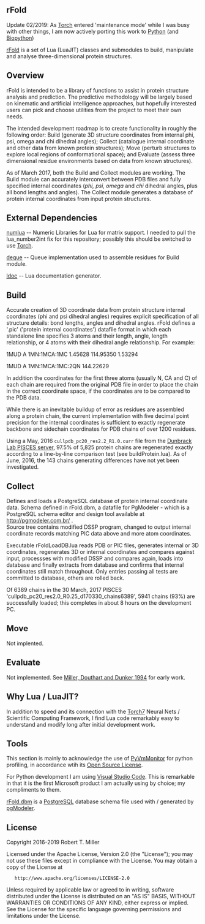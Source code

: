 ## rFold
Update 02/2019: As [Torch](https://github.com/torch/distro) entered 'maintenance mode' while I was busy with other things, I am now actively porting this work to [Python](https://www.python.org/) (and [Biopython](https://biopython.org/))

[rFold](http://rob-miller.github.io/rFold/doc/topics/README.md.html) is a set of Lua (LuaJIT) classes and submodules to build, manipulate and analyse three-dimensional protein structures.

## Overview

rFold is intended to be a library of functions to assist in protein structure analysis and prediction.  The predictive methodology will be largely based on kinematic and artificial intelligence approaches, but hopefully interested users can pick and choose utilities from the project to meet their own needs.

The intended development roadmap is to create functionality in roughly the following order: Build (generate 3D structure coordinates from internal phi, psi, omega and chi dihedral angles); Collect (catalogue internal coordinate and other data from known protein structures); Move (perturb structures to explore local regions of conformational space); and Evaluate (assess three dimensional residue environments based on data from known structures).

As of March 2017, both the Build and Collect modules are working.  The Build module can accurately interconvert between PDB files and fully specified internal coordinates (_phi, psi, omega_ and _chi_ dihedral angles, plus all bond lengths and angles).  The Collect module generates a database of protein internal coordinates from input protein structures. 

## External Dependencies

[numlua](https://github.com/carvalho/numlua) -- Numeric Libraries for Lua for matrix support.  I needed to pull the lua_number2int fix for this repository; possibly this should be switched to use [Torch](http://torch.ch/).

[deque](https://github.com/catwell/cw-lua/tree/master/deque) -- Queue implementation used to assemble residues for Build module.

[ldoc](https://github.com/stevedonovan/LDoc) -- Lua documentation generator.

## Build

Accurate creation of 3D coordinate data from protein structure internal coordinates (phi and psi dihedral angles) requires explicit specification of all structure details: bond lengths, angles and dihedral angles.  rFold defines a '.pic' ('protein internal coordinates') datafile format in which each standalone line specifies 3 atoms and their length, angle, length relationship, or 4 atoms with their dihedral angle relationship.  For example:

1MUD A 1MN:1MCA:1MC   1.45628 114.95350   1.53294

1MUD A 1MN:1MCA:1MC:2QN 144.22629

In addition the coordinates for the first three atoms (usually N, CA and C) of each chain are required from the original PDB file in order to place the chain in the correct coordinate space, if the coordinates are to be compared to the PDB data.

While there is an inevitable buildup of error as residues are assembled along a protein chain, the current implementation with five decimal point precision for the internal coordinates is sufficient to exactly regenerate backbone and sidechain coordinates for PDB chains of over 1200 residues.

Using a May, 2016 `cullpdb_pc20_res2.2_R1.0.curr` file from the [Dunbrack Lab PISCES server](http://dunbrack.fccc.edu/PISCES.php), 97.5% of 5,825 protein chains are regenerated exactly according to a line-by-line comparison test (see buildProtein.lua).  As of June, 2016, the 143 chains generating differences have not yet been investigated.

## Collect

Defines and loads a PostgreSQL database of protein internal coordinate data.  Schema defined in rFold.dbm, a datafile for PgModeler - which is a PostgreSQL schema editor and design tool available at http://pgmodeler.com.br/ .   
Source tree contains modified DSSP program, changed to output internal coordinate records matching PIC data above and more atom coordinates.

Executable rFoldLoadDB.lua reads PDB or PIC files, generates internal or 3D coordinates, regenerates 3D or internal coordinates and compares against input, processses with modified DSSP and compares again, loads into database and finally extracts from database and confirms that internal coordinates still match throughout.  Only entries passing all tests are committed to database, others are rolled back.

Of 6389 chains in the 30 March, 2017 PISCES 'cullpdb_pc20_res2.0_R0.25_d170330_chains6389', 5941 chains (93%) are successfully loaded; this completes in about 8 hours on the development PC.

## Move

Not implented.

## Evaluate

Not implemented.  See [Miller, Douthart and Dunker 1994](https://books.google.com/books?id=VmFSNNm7k6cC&lpg=PA22&ots=kq7am9BPse&dq=miller%20douthart%20and%20dunker&pg=PA9) for early work.

## Why Lua / LuaJIT?

In addition to speed and its connection with the [Torch7](http://torch.ch/) Neural Nets / Scientific Computing Framework, I find Lua code remarkably easy to understand and modify long after initial development work.

## Tools

This section is mainly to acknowledge the use of [PyVmMonitor](http://www.pyvmmonitor.com/index.html) for python profiling, in accordance wtih its [Open Source License](http://www.pyvmmonitor.com/license.html).

For Python development I am using [Visual Studio Code](https://code.visualstudio.com/).  This is remarkable in that it is the first Microsoft product I am actually using by choice; my compliments to them.

[rFold.dbm](https://github.com/rob-miller/rFold/blob/master/rFold.dbm) is a [PostgreSQL](https://www.postgresql.org/) database schema file used with / generated by [pgModeler](https://pgmodeler.io/).
## License

Copyright 2016-2019 Robert T. Miller

   Licensed under the Apache License, Version 2.0 (the "License");
   you may not use these files except in compliance with the License.
   You may obtain a copy of the License at

       http://www.apache.org/licenses/LICENSE-2.0

   Unless required by applicable law or agreed to in writing, software
   distributed under the License is distributed on an "AS IS" BASIS,
   WITHOUT WARRANTIES OR CONDITIONS OF ANY KIND, either express or implied.
   See the License for the specific language governing permissions and
   limitations under the License.

